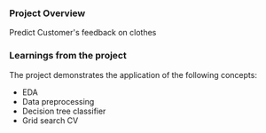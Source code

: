 ### Project Overview

 Predict Customer's feedback on clothes


### Learnings from the project

 The project demonstrates the application of the following concepts:

- EDA
- Data preprocessing
- Decision tree classifier
- Grid search CV



